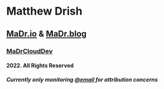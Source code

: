 # Matthew Drish
## [MaDr.io](https://madr.io/) & [MaDr.blog](https://madr.blog)
### [MaDrCloudDev](https://madrclouddev.github.io/)
#### 2022. All Rights Reserved
##### Currently only monitoring [@email](mailto:azbusiness@madr.io) for attribution concerns
